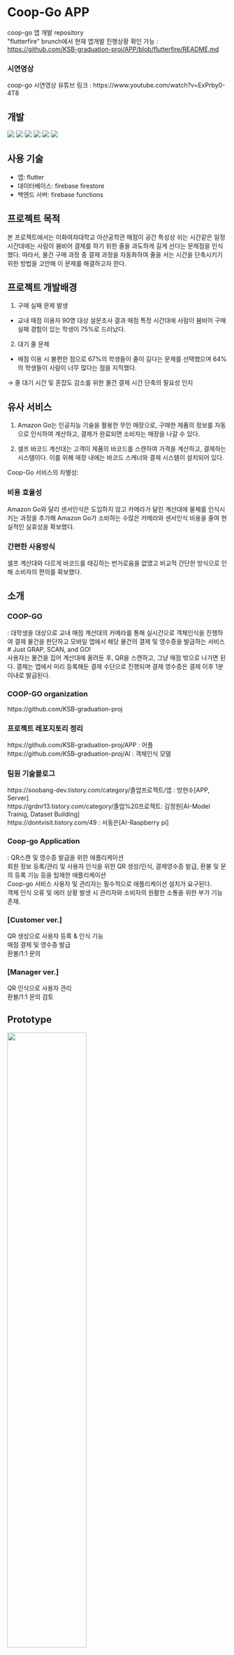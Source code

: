 # Coop-Go APP
coop-go 앱 개발 repository
</br>
"flutterfire" brunch에서 현재 앱개발 진행상황 확인 가능 : https://github.com/KSB-graduation-proj/APP/blob/flutterfire/README.md

<h3>시연영상</h3>
coop-go 시연영상 유튜브 링크 : https://www.youtube.com/watch?v=ExPrby0-4T8
</br>

## 개발 
<img src="https://img.shields.io/badge/Android-green?style=for-the-badge&logo=Android&logoColor=black"/></a>
<img src="https://img.shields.io/badge/Ios-pink?style=for-the-badge&logo=Ios&logoColor=black"/></a>
<img src="https://img.shields.io/badge/Flutter-blue?style=for-the-badge&logo=Flutter&logoColor=black"/></a>
<img src="https://img.shields.io/badge/Dart-orange?style=for-the-badge&logo=Dart&logoColor=black"/></a>
<img src="https://img.shields.io/badge/Firebase-yellow?style=for-the-badge&logo=Firebase&logoColor=black"/></a>
<img src="https://img.shields.io/badge/Node.js-green?style=for-the-badge&logo=Node.js&logoColor=white"/></a>

## 사용 기술
- 앱: flutter
- 데이터베이스: firebase firestore
- 백엔드 서버: firebase functions 

## 프로젝트 목적
본 프로젝트에서는 이화여자대학교 아산공학관 매점이 공간 특성상 쉬는 시간같은 일정 시간대에는 사람이 붐비어 결제를 하기 위한 줄을 과도하게 길게 선다는 문제점을 인식했다. 따라서, 물건 구매 과정 중 결제 과정을 자동화하여 줄을 서는 시간을 단축시키기 위한 방법을 고안해 이 문제를 해결하고자 한다.


## 프로젝트 개발배경
1. 구매 실패 문제 발생</br> 
- 교내 매점 이용자 90명 대상 설문조사 결과 매점 특정 시간대에 사람이 붐비어 구매 실패 경험이 있는 학생이 75%로 드러났다.</br>

2. 대기 줄 문제</br>
- 매점 이용 시 불편한 점으로 67%의 학생들이 줄이 길다는 문제를 선택했으며 64%의 학생들이 사람이 너무 많다는 점을 지적했다.</br>

→ 줄 대기 시간 및 혼잡도 감소를 위한 물건 결제 시간 단축의 필요성 인지</br>



## 유사 서비스 

1. Amazon Go는 인공지능 기술을 활용한 무인 매장으로, 구매한 제품의 정보를 자동으로 인식하여 계산하고, 결제가 완료되면 소비자는 매장을 나갈 수 있다.</br>

2. 셀프 바코드 계산대는 고객이 제품의 바코드를 스캔하여 가격을 계산하고, 결제하는 시스템이다. 이를 위해 매장 내에는 바코드 스캐너와 결제 시스템이 설치되어 있다.</br>

Coop-Go 서비스의 차별성:

<h3>비용 효율성</h3>

Amazon Go와 달리 센서인식은 도입하지 않고 카메라가 달린 계산대에 물체를 인식시키는 과정을 추가해 Amazon Go가 소비하는 수많은 카메라와 센서인식 비용을 줄여 현실적인 실효성을 확보했다. 

<h3>간편한 사용방식</h3>

셀프 계산대와 다르게 바코드를 태깅하는 번거로움을 없앴고 비교적 간단한 방식으로 인해 소비자의 편의를 확보했다.</br>

## 소개
<h3> COOP-GO </h3>
: 대학생을 대상으로 교내 매점 계산대의 카메라를 통해 실시간으로 객체인식을 진행하여 결제 물건을 판단하고 모바일 앱에서 해당 물건의 결제 및 영수증을 발급하는 서비스
</br>
# Just GRAP, SCAN, and GO! 
</br>
사용자는 물건을 집어 계산대에 올려둔 후, QR을 스캔하고, 그냥 매점 밖으로 나가면 된다.
결제는 앱에서 미리 등록해둔 결제 수단으로 진행되며 결제 영수증은 결제 이후 1분 이내로 발급된다.

<h3> COOP-GO organization </h3>
https://github.com/KSB-graduation-proj

<h3> 프로젝트 레포지토리 정리 </h3>
https://github.com/KSB-graduation-proj/APP : 어플 </br>
https://github.com/KSB-graduation-proj/AI : 객체인식 모델

<h3> 팀원 기술블로그 </h3>
https://soobang-dev.tistory.com/category/졸업프로젝트/앱 : 방현수[APP, Server] </br>
https://grdnr13.tistory.com/category/졸업%20프로젝트: 김정원[AI-Model Trainig, Dataset Building]</br> 
https://dontvisit.tistory.com/49 : 서동은[AI-Raspberry pi]</br>


<h3> Coop-go Application </h3>
: QR스캔 및 영수증 발급을 위한 애플리케이션
</br>
회원 정보 등록/관리 및 사용자 인식을 위한 QR 생성/인식, 결제영수증 발급, 환불 및 문의 등록 기능 등을 탑재한 애플리케이션
</br>
Coop-go 서비스 사용자 및 관리자는 필수적으로 애플리케이션 설치가 요구된다.
</br>
객체 인식 오류 및 에러 상황 발생 시 관리자와 소비자의 원활한 소통을 위한 부가 기능 존재.
</br>

<h3>[Customer ver.]</h3>
QR 생성으로 사용자 등록 & 인식 기능</br>
매점 결제 및 영수증 발급 </br>
환불/1:1 문의 </br>

<h3>[Manager ver.]</h3>
QR 인식으로 사용자 관리</br>
환불/1:1 문의 검토</br>

## Prototype
<img src = https://user-images.githubusercontent.com/90560533/204531213-05b78ce9-c3fc-416c-aaab-13942cb8cb83.png width="60%" height="60%">

## 시스템 아키텍쳐
![아키텍쳐](https://github.com/KSB-graduation-proj/APP/assets/90560533/21b4a76c-094a-4901-a8df-fdadffe8bcac)

## 포스터
![그로쓰_02_김서방_2022-05-19_포스터_방현수-1](https://github.com/KSB-graduation-proj/APP/assets/poster)

## 팀원
Coop-go app 개발 팀원
|방현수|
|:---:|
|Frontend&Backend|


